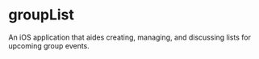 # groupList
An iOS application that aides creating, managing, and discussing lists for upcoming group events.
